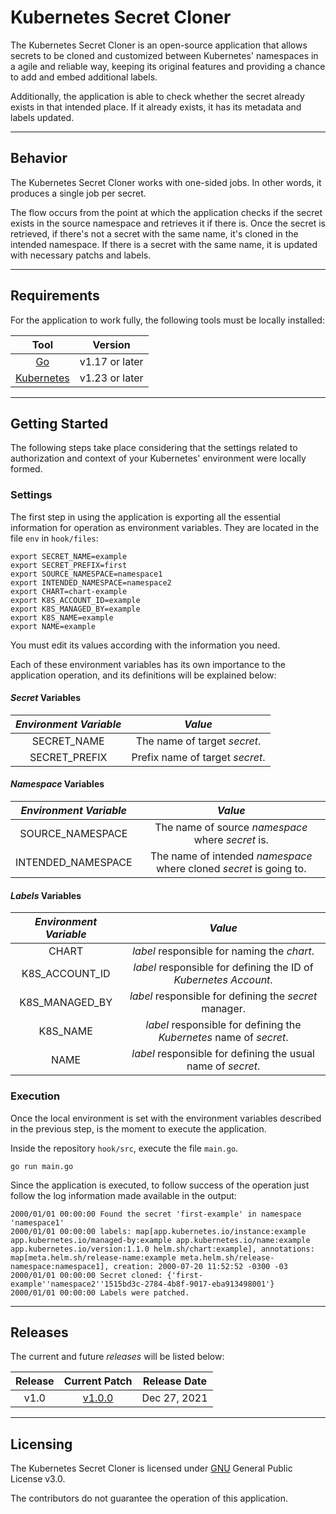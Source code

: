 # Kubernetes Secret Cloner 

The Kubernetes Secret Cloner is an open-source application that allows secrets to be 
cloned and customized between Kubernetes' namespaces in a agile and reliable way, keeping
its original features and providing a chance to add and embed additional labels.

Additionally, the application is able to check whether the secret already exists in that
intended place. If it already exists, it has its metadata and labels updated.

---

## Behavior

The Kubernetes Secret Cloner works with one-sided jobs. In other words, it produces
a single job per secret.

The flow occurs from the point at which the application checks if the secret exists in the
source namespace and retrieves it if there is. Once the secret is retrieved, if there's not a secret
with the same name, it's cloned in the intended namespace. If there is a secret with the same name, it is
updated with necessary patchs and labels.

---

## Requirements

For the application to work fully, the following tools must be locally installed:

|    Tool    |      Version    |
|:----------:|:---------------:|
|   [Go]     |  v1.17 or later |
|[Kubernetes]|  v1.23 or later |

[Go]: https://github.com/golang/go
[Kubernetes]: https://github.com/kubernetes/kubernetes

---

## Getting Started

The following steps take place considering that the settings related to authorization and context of
your Kubernetes' environment were locally formed.

### Settings

The first step in using the application is exporting all the essential information for operation 
as environment variables. They are located in the file `env` in `hook/files`:

```
export SECRET_NAME=example
export SECRET_PREFIX=first
export SOURCE_NAMESPACE=namespace1
export INTENDED_NAMESPACE=namespace2
export CHART=chart-example
export K8S_ACCOUNT_ID=example
export K8S_MANAGED_BY=example
export K8S_NAME=example
export NAME=example
```

You must edit its values according with the information you need.

Each of these environment variables has its own importance to the application operation, and its definitions
will be explained below:

#### *Secret* Variables

| *Environment Variable* |            *Value*                 |
|:----------------------:|:----------------------------------:|
|   SECRET_NAME          |  The name of target *secret*.      |
|   SECRET_PREFIX        |  Prefix name of target *secret*.   |

#### *Namespace* Variables

| *Environment Variable* |            *Value*                 |
|:----------------------:|:----------------------------------:|
|  SOURCE_NAMESPACE      |  The name of source *namespace* where *secret* is.                    |
|  INTENDED_NAMESPACE    |  The name of intended *namespace* where cloned *secret* is going to.  |

#### *Labels* Variables

| *Environment Variable* |                             *Value*                                  |
|:----------------------:|:--------------------------------------------------------------------:|
|   CHART                |  *label* responsible for naming the *chart*.                         |
|   K8S_ACCOUNT_ID       |  *label* responsible for defining the ID of *Kubernetes Account*.    |
|   K8S_MANAGED_BY       |  *label* responsible for defining the *secret* manager.              |
|   K8S_NAME             |  *label* responsible for defining the *Kubernetes* name of *secret*. |
|   NAME                 |  *label* responsible for defining the usual name of *secret*.        |

### Execution

Once the local environment is set with the environment variables described in the previous step, is the 
moment to execute the application.

Inside the repository `hook/src`, execute the file `main.go`.

```
go run main.go
```

Since the application is executed, to follow success of the operation just follow the log information
made available in the output:

```
2000/01/01 00:00:00 Found the secret 'first-example' in namespace 'namespace1'
2000/01/01 00:00:00 labels: map[app.kubernetes.io/instance:example app.kubernetes.io/managed-by:example app.kubernetes.io/name:example app.kubernetes.io/version:1.1.0 helm.sh/chart:example], annotations: map[meta.helm.sh/release-name:example meta.helm.sh/release-namespace:namespace1], creation: 2000-07-20 11:52:52 -0300 -03
2000/01/01 00:00:00 Secret cloned: {'first-example''namespace2''1515bd3c-2784-4b8f-9017-eba913498001'}
2000/01/01 00:00:00 Labels were patched.
```

---

## Releases

The current and future *releases* will be listed below: 

| Release |  Current Patch  | Release Date |
|:-------:|:---------------:|:------------:|
|   v1.0  |     [v1.0.0]    | Dec 27, 2021 |

[v1.0.0]: https://github.com/matheus-cal/k8s-secret-cloner/releases/tag/1.0.0

---

## Licensing

The Kubernetes Secret Cloner is licensed under [GNU] General Public License v3.0.

The contributors do not guarantee the operation of this application.

[GNU]: https://github.com/matheus-cal/k8s-secret-cloner/blob/main/LICENSE
